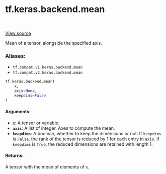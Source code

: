 <div itemscope itemtype="http://developers.google.com/ReferenceObject">
<meta itemprop="name" content="tf.keras.backend.mean" />
<meta itemprop="path" content="Stable" />
</div>

# tf.keras.backend.mean

<!-- Insert buttons -->

<table class="tfo-notebook-buttons tfo-api" align="left">
</table>

<a target="_blank" href="/code/stable/tensorflow/python/keras/backend.py">View source</a>



<!-- Start diff -->
Mean of a tensor, alongside the specified axis.

### Aliases:

* `tf.compat.v1.keras.backend.mean`
* `tf.compat.v2.keras.backend.mean`


``` python
tf.keras.backend.mean(
    x,
    axis=None,
    keepdims=False
)
```



<!-- Placeholder for "Used in" -->


#### Arguments:


* <b>`x`</b>: A tensor or variable.
* <b>`axis`</b>: A list of integer. Axes to compute the mean.
* <b>`keepdims`</b>: A boolean, whether to keep the dimensions or not.
    If `keepdims` is `False`, the rank of the tensor is reduced
    by 1 for each entry in `axis`. If `keepdims` is `True`,
    the reduced dimensions are retained with length 1.


#### Returns:

A tensor with the mean of elements of `x`.
